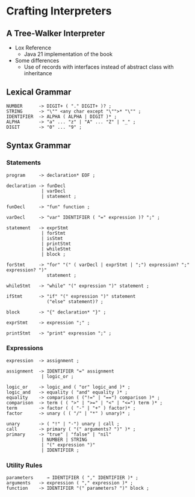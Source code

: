 # Crafting Interpreters

## A Tree-Walker Interpreter

- Lox Reference
    - Java 21 implementation of the book
- Some differences
    - Use of records with interfaces instead of abstract class with inheritance

## Lexical Grammar

```
NUMBER      -> DIGIT+ ( "." DIGIT+ )? ;
STRING      -> "\"" <any char except "\"">* "\"" ;
IDENTIFIER  -> ALPHA ( ALPHA | DIGIT )* ;
ALPHA       -> "a" ... "z" | "A" ... "Z" | "_" ;
DIGIT       -> "0" ... "9" ;
```

## Syntax Grammar

### Statements

```
program     -> declaration* EOF ;

declaration -> funDecl
             | varDecl
             | statement ;

funDecl     -> "fun" function ;

varDecl     -> "var" IDENTIFIER ( "=" expression )? ";" ;

statement   -> exprStmt
             | forStmt
             | isStmt
             | printStmt
             | whileStmt
             | block ;

forStmt     -> "for" "(" ( varDecl | exprStmt | ";") expression? ";" expression? ")"
               statement ;

whileStmt   -> "while" "(" expression ")" statement ;

ifStmt      -> "if" "(" expression ")" statement
               ("else" statement)? ;

block       -> "{" declaration* "}" ;

exprStmt    -> expression ";" ;

printStmt   -> "print" expression ";" ;
```

### Expressions

```
expression  -> assignment ;

assignment  -> IDENTIFIER "=" assignment
             | logic_or ;

logic_or    -> logic_and ( "or" logic_and )* ;
logic_and   -> equality ( "and" equality )* ;
equality    -> comparison ( ("!=" | "==") comparison )* ;
comparison  -> term ( ( ">" | ">=" | "<" | "<=") term )* ;
term        -> factor ( ( "-" | "+" ) factor)* ;
factor      -> unary ( ( "/" | "*" ) unary)* ;

unary       -> ( "!" | "-") unary | call ;
call        -> primary ( "(" arguments? ")" )* ;
primary     -> "true" | "false" | "nil"
             | NUMBER | STRING
             | "(" expression ")"
             | IDENTIFIER ;
```

### Utility Rules

```
parameters     → IDENTIFIER ( "," IDENTIFIER )* ;
arguments   -> expression ( "," expression )* ;
function    -> IDENTIFIER "(" parameters? ")" block ;
```
